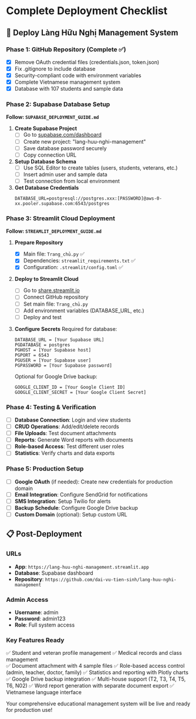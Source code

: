 # Complete Deployment Checklist

## 🚀 Deploy Làng Hữu Nghị Management System

### Phase 1: GitHub Repository (Complete ✅)
- [x] Remove OAuth credential files (credentials.json, token.json)
- [x] Fix .gitignore to include database
- [x] Security-compliant code with environment variables
- [x] Complete Vietnamese management system
- [x] Database with 107 students and sample data

### Phase 2: Supabase Database Setup

**Follow: `SUPABASE_DEPLOYMENT_GUIDE.md`**

1. **Create Supabase Project**
   - [ ] Go to [supabase.com/dashboard](https://supabase.com/dashboard)
   - [ ] Create new project: "lang-huu-nghi-management"
   - [ ] Save database password securely
   - [ ] Copy connection URL

2. **Setup Database Schema**
   - [ ] Use SQL Editor to create tables (users, students, veterans, etc.)
   - [ ] Insert admin user and sample data
   - [ ] Test connection from local environment

3. **Get Database Credentials**
   ```
   DATABASE_URL=postgresql://postgres.xxx:[PASSWORD]@aws-0-xx.pooler.supabase.com:6543/postgres
   ```

### Phase 3: Streamlit Cloud Deployment

**Follow: `STREAMLIT_DEPLOYMENT_GUIDE.md`**

1. **Prepare Repository**
   - [x] Main file: `Trang_chủ.py` ✅
   - [x] Dependencies: `streamlit_requirements.txt` ✅
   - [x] Configuration: `.streamlit/config.toml` ✅

2. **Deploy to Streamlit Cloud**
   - [ ] Go to [share.streamlit.io](https://share.streamlit.io)
   - [ ] Connect GitHub repository
   - [ ] Set main file: `Trang_chủ.py`
   - [ ] Add environment variables (DATABASE_URL, etc.)
   - [ ] Deploy and test

3. **Configure Secrets**
   Required for database:
   ```
   DATABASE_URL = [Your Supabase URL]
   PGDATABASE = postgres
   PGHOST = [Your Supabase host]
   PGPORT = 6543
   PGUSER = [Your Supabase user]
   PGPASSWORD = [Your Supabase password]
   ```

   Optional for Google Drive backup:
   ```
   GOOGLE_CLIENT_ID = [Your Google Client ID]
   GOOGLE_CLIENT_SECRET = [Your Google Client Secret]
   ```

### Phase 4: Testing & Verification

- [ ] **Database Connection**: Login and view students
- [ ] **CRUD Operations**: Add/edit/delete records
- [ ] **File Uploads**: Test document attachments
- [ ] **Reports**: Generate Word reports with documents
- [ ] **Role-based Access**: Test different user roles
- [ ] **Statistics**: Verify charts and data exports

### Phase 5: Production Setup

- [ ] **Google OAuth** (if needed): Create new credentials for production domain
- [ ] **Email Integration**: Configure SendGrid for notifications
- [ ] **SMS Integration**: Setup Twilio for alerts
- [ ] **Backup Schedule**: Configure Google Drive backup
- [ ] **Custom Domain** (optional): Setup custom URL

## 📋 Post-Deployment

### URLs
- **App**: `https://lang-huu-nghi-management.streamlit.app`
- **Database**: Supabase dashboard
- **Repository**: `https://github.com/dai-vu-tien-sinh/lang-huu-nghi-management`

### Admin Access
- **Username**: admin
- **Password**: admin123
- **Role**: Full system access

### Key Features Ready
✅ Student and veteran profile management
✅ Medical records and class management  
✅ Document attachment with 4 sample files
✅ Role-based access control (admin, teacher, doctor, family)
✅ Statistics and reporting with Plotly charts
✅ Google Drive backup integration
✅ Multi-house support (T2, T3, T4, T5, T6, N02)
✅ Word report generation with separate document export
✅ Vietnamese language interface

Your comprehensive educational management system will be live and ready for production use!